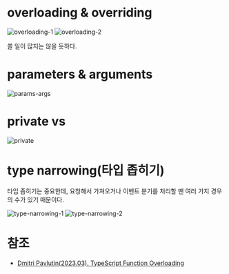 # overloading & overriding

![overloading-1](https://github.com/hamelln/typescript-textbook/assets/39308313/a7df4c84-77f9-4952-8351-57edcd551f49)
![overloading-2](https://github.com/hamelln/typescript-textbook/assets/39308313/f0183532-bd07-410e-bd36-925daec630b7)

쓸 일이 많지는 않을 듯하다.  

# parameters & arguments

![params-args](https://github.com/hamelln/typescript-textbook/assets/39308313/f81fde11-526e-4bfe-8f1a-6de69b78664a)

# private vs #

![private](https://github.com/hamelln/typescript-textbook/assets/39308313/dcc018ca-f29f-42a4-a5c7-c5df215b1f77)

# type narrowing(타입 좁히기)

타입 좁히기는 중요한데, 요청해서 가져오거나 이벤트 분기를 처리할 땐 여러 가지 경우의 수가 있기 때문이다.  

![type-narrowing-1](https://github.com/hamelln/typescript-textbook/assets/39308313/d2da5a46-95fc-4c07-ba98-9343586994cc)
![type-narrowing-2](https://github.com/hamelln/typescript-textbook/assets/39308313/02ba5734-4024-4952-8849-133859484b26)

# 참조

- [Dmitri Pavlutin(2023.03). TypeScript Function Overloading](https://dmitripavlutin.com/typescript-function-overloading/)
